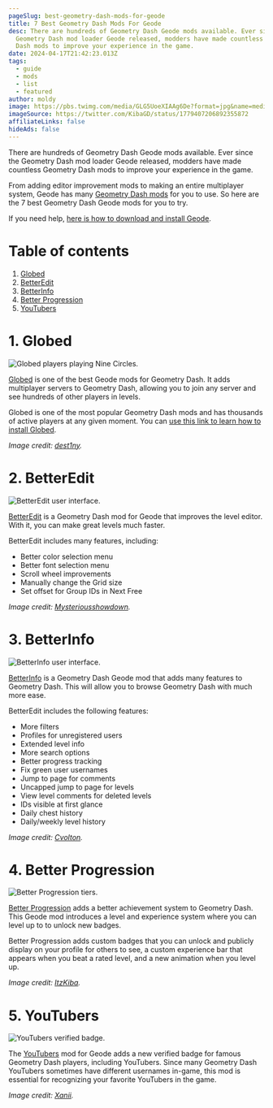 ```yaml
---
pageSlug: best-geometry-dash-mods-for-geode
title: 7 Best Geometry Dash Mods For Geode
desc: There are hundreds of Geometry Dash Geode mods available. Ever since the
  Geometry Dash mod loader Geode released, modders have made countless Geometry
  Dash mods to improve your experience in the game.
date: 2024-04-17T21:42:23.013Z
tags:
  - guide
  - mods
  - list
  - featured
author: moldy
image: https://pbs.twimg.com/media/GLG5UoeXIAAg6De?format=jpg&name=medium
imageSource: https://twitter.com/KibaGD/status/1779407206892355872
affiliateLinks: false
hideAds: false
---
```

There are hundreds of Geometry Dash Geode mods available. Ever since the Geometry Dash mod loader Geode released, modders have made countless Geometry Dash mods to improve your experience in the game.

From adding editor improvement mods to making an entire multiplayer system, Geode has many [Geometry Dash mods](/categories/mods/) for you to use. So here are the 7 best Geometry Dash Geode mods for you to try.

If you need help, [here is how to download and install Geode](/posts/geometry-dash-geode-how-to-download-and-install/).

# Table of contents

1. [Globed](#1.-globed)
2. [BetterEdit](#2.-betteredit)
3. [BetterInfo](#3.-betterinfo)
4. [Better Progression](#4.-better-progression)
5. [YouTubers](#5.-youtubers)

# 1. Globed

![Globed players playing Nine Circles.](https://i.ytimg.com/vi/mLvaB2d_z8A/maxresdefault.jpg)

[Globed](https://geode-sdk.org/mods/dankmeme.globed2/) is one of the best Geode mods for Geometry Dash. It adds multiplayer servers to Geometry Dash, allowing you to join any server and see hundreds of other players in levels.

Globed is one of the most popular Geometry Dash mods and has thousands of active players at any given moment. You can [use this link to learn how to install Globed](/posts/geometry-dash-multiplayer-how-to-download-and-install/).

*Image credit: [dest1ny](https://youtu.be/mLvaB2d_z8A?si=XxhRQEj88YUX_PC7).*

# 2. BetterEdit

![BetterEdit user interface.](https://preview.redd.it/36x7zpl9mrab1.jpg?vthumb=1&s=54f161a31d145afddf4ba559326b2c88b4257d24)

[BetterEdit](https://geode-sdk.org/mods/hjfod.betteredit/) is a Geometry Dash mod for Geode that improves the level editor. With it, you can make great levels much faster.

BetterEdit includes many features, including:

- Better color selection menu
- Better font selection menu
- Scroll wheel improvements
- Manually change the Grid size
- Set offset for Group IDs in Next Free


*Image credit: [Mysteriousshowdown](https://www.reddit.com/r/geometrydash/comments/14u89jz/so_i_just_installed_better_edit_but_its_breaking/).*

# 3. BetterInfo

![BetterInfo user interface.](https://i.ytimg.com/vi/pe_Jn3_wdvU/maxresdefault.jpg)

[BetterInfo](https://geode-sdk.org/mods/cvolton.betterinfo/) is a Geometry Dash Geode mod that adds many features to Geometry Dash. This will allow you to browse Geometry Dash with much more ease.

BetterEdit includes the following features:

- More filters
- Profiles for unregistered users
- Extended level info
- More search options
- Better progress tracking
- Fix green user usernames
- Jump to page for comments
- Uncapped jump to page for levels
- View level comments for deleted levels
- IDs visible at first glance
- Daily chest history
- Daily/weekly level history

*Image credit: [Cvolton](https://youtu.be/pe_Jn3_wdvU?si=VNBm4sTmGlF6Iyni).*

# 4. Better Progression

![Better Progression tiers.](https://pbs.twimg.com/media/GLG5UoeXIAAg6De?format=jpg&name=medium)

[Better Progression](https://geode-sdk.org/mods/itzkiba.better_progression/) adds a better achievement system to Geometry Dash. This Geode mod introduces a level and experience system where you can level up to to unlock new badges.

Better Progression adds custom badges that you can unlock and publicly display on your profile for others to see, a custom experience bar that appears when you beat a rated level, and a new animation when you level up.

*Image credit: [ItzKiba](https://twitter.com/KibaGD/status/1779407206892355872).*

# 5. YouTubers

![YouTubers verified badge.](https://pbs.twimg.com/media/GFe3mRxW4AAkVyP?format=jpg&name=large)

The [YouTubers](https://geode-sdk.org/mods/xanii.youtubers/) mod for Geode adds a new verified badge for famous Geometry Dash players, including YouTubers. Since many Geometry Dash YouTubers sometimes have different usernames in-game, this mod is essential for recognizing your favorite YouTubers in the game.

*Image credit: [Xanii](https://twitter.com/_Xanii_/status/1754072452286607716).*